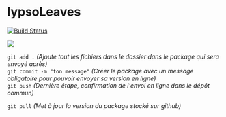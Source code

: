 # lypsoLeaves


[![Build Status](https://travis-ci.org/{ORG-or-USERNAME}/{REPO-NAME}.png?branch=master)](https://travis-ci.org/{ORG-or-USERNAME}/{REPO-NAME})

<img src="https://i.imgur.com/5EkqlK0_d.webp?maxwidth=760&fidelity=grand">

`git add .` _(Ajoute tout les fichiers dans le dossier dans le package qui sera envoyé après)_<br>
`git commit -m "ton message"` _(Créer le package avec un message obligatoire pour pouvoir envoyer sa version en ligne)_<br>
`git push` _(Dernière étape, confirmation de l'envoi en ligne dans le dépôt commun)_<br>

`git pull` _(Met à jour la version du package stocké sur github)_
